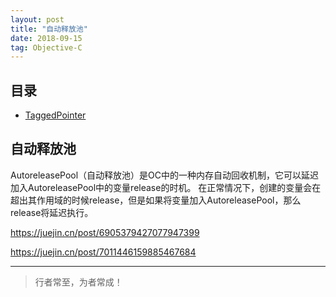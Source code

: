 ```yaml
---
layout: post
title: "自动释放池"
date: 2018-09-15
tag: Objective-C
---
```




## 目录
- [TaggedPointer](#content1)   





<!-- ************************************************ -->
## <a id="content1">自动释放池</a>

AutoreleasePool（自动释放池）是OC中的一种内存自动回收机制，它可以延迟加入AutoreleasePool中的变量release的时机。
在正常情况下，创建的变量会在超出其作用域的时候release，但是如果将变量加入AutoreleasePool，那么release将延迟执行。


https://juejin.cn/post/6905379427077947399

https://juejin.cn/post/7011446159885467684



----------
>  行者常至，为者常成！


